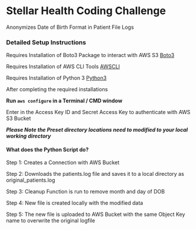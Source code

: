 # Stellar Health Coding Challenge
Anonymizes Date of Birth Format in Patient File Logs

### Detailed Setup Instructions
Requires Installation of Boto3 Package to interact with AWS S3 [Boto3](https://boto3.amazonaws.com/v1/documentation/api/latest/guide/quickstart.html#installation)

Requires Installation of AWS CLI Tools [AWSCLI](https://aws.amazon.com/cli/)

Requires Installation of Python 3 [Python3](https://www.python.org/downloads/)

After completing the required installations

**Run ```aws configure``` in a Terminal / CMD window**

Enter in the Access Key ID and Secret Access Key to authenticate with AWS S3 Bucket

**_Please Note the Preset directory locations need to modified to your local working directory_**

#### What does the Python Script do?
Step 1: Creates a Connection with AWS Bucket

Step 2: Downloads the patients.log file and saves it to a local directory as original_patients.log

Step 3: Cleanup Function is run to remove month and day of DOB

Step 4: New file is created locally with the modified data

Step 5: The new file is uploaded to AWS Bucket with the same Object Key name to overwrite the original logfile
